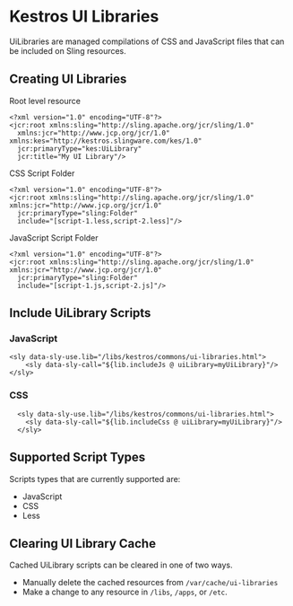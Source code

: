 # Kestros UI Libraries
UiLibraries are managed compilations of CSS and JavaScript files that can be included on Sling resources.

## Creating UI Libraries

Root level resource
```
<?xml version="1.0" encoding="UTF-8"?>
<jcr:root xmlns:sling="http://sling.apache.org/jcr/sling/1.0"
  xmlns:jcr="http://www.jcp.org/jcr/1.0" xmlns:kes="http://kestros.slingware.com/kes/1.0"
  jcr:primaryType="kes:UiLibrary"
  jcr:title="My UI Library"/>
```

CSS Script Folder
```
<?xml version="1.0" encoding="UTF-8"?>
<jcr:root xmlns:sling="http://sling.apache.org/jcr/sling/1.0" xmlns:jcr="http://www.jcp.org/jcr/1.0"
  jcr:primaryType="sling:Folder"
  include="[script-1.less,script-2.less]"/>
```

JavaScript Script Folder
```
<?xml version="1.0" encoding="UTF-8"?>
<jcr:root xmlns:sling="http://sling.apache.org/jcr/sling/1.0" xmlns:jcr="http://www.jcp.org/jcr/1.0"
  jcr:primaryType="sling:Folder"
  include="[script-1.js,script-2.js]"/>
```


## Include UiLibrary Scripts

### JavaScript
```
<sly data-sly-use.lib="/libs/kestros/commons/ui-libraries.html">
    <sly data-sly-call="${lib.includeJs @ uiLibrary=myUiLibrary}"/>
</sly>
```

### CSS
```
  <sly data-sly-use.lib="/libs/kestros/commons/ui-libraries.html">
    <sly data-sly-call="${lib.includeCss @ uiLibrary=myUiLibrary}"/>
  </sly>
```

  
## Supported Script Types
Scripts types that are currently supported are:
* JavaScript
* CSS
* Less

## Clearing UI Library Cache
Cached UiLibrary scripts can be cleared in one of two ways.

* Manually delete the cached resources from `/var/cache/ui-libraries`
* Make a change to any resource in `/libs`, `/apps`, or `/etc`.
